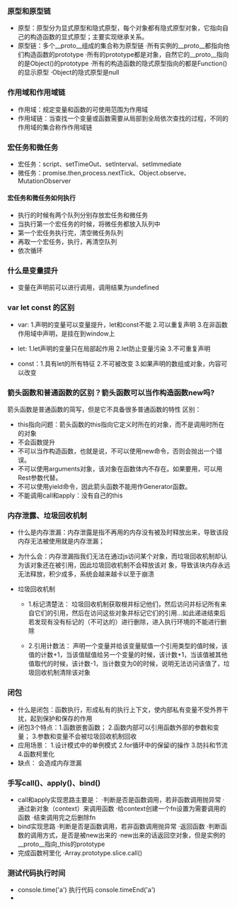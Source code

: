 ### 原型和原型链
* 原型：原型分为显式原型和隐式原型，每个对象都有隐式原型对象，它指向自己的构造函数的显式原型；主要实现继承关系。
* 原型链：多个__proto__组成的集合称为原型链
  ·所有实例的__proto__都指向他们构造函数的prototype
  ·所有的prototype都是对象，自然它的__proto__指向的是Object()的prototype
  ·所有的构造函数的隐式原型指向的都是Function()的显示原型
  ·Object的隐式原型是null

### 作用域和作用域链
* 作用域：规定变量和函数的可使用范围为作用域
* 作用域链：当查找一个变量或函数需要从局部到全局依次查找的过程，不同的作用域的集合称作作用域链

### 宏任务和微任务
* 宏任务：script、setTimeOut、setInterval、setImmediate
* 微任务：promise.then,process.nextTick、Object.observe、MutationObserver
#### 宏任务和微任务如何执行
* 执行的时候有两个队列分别存放宏任务和微任务
* 当执行第一个宏任务的时候，将微任务都放入队列中
* 第一个宏任务执行完，清空微任务队列
* 再取一个宏任务，执行，再清空队列
* 依次循环

### 什么是变量提升
* 变量在声明前可以进行调用，调用结果为undefined
  
### var let const 的区别
* var:  1.声明的变量可以变量提升，let和const不能
        2.可以重复声明
        3.在非函数作用域中声明，是挂在到window上

* let:  1.let声明的变量只在局部起作用
        2.let防止变量污染
        3.不可重复声明

* const：1.具有let的所有特征
        2.不可被改变
        3.如果声明的数组或对象，内容可以改变

### 箭头函数和普通函数的区别？箭头函数可以当作构造函数new吗?
  箭头函数是普通函数的简写，但是它不具备很多普通函数的特性
  区别：
  * this指向问题：箭头函数的this指向它定义时所在的对象，而不是调用时所在的对象
  * 不会函数提升
  * 不可以当作构造函数，也就是说，不可以使用new命令，否则会抛出一个错误。
  * 不可以使用arguments对象，该对象在函数体内不存在。如果要用，可以用Rest参数代替。
  * 不可以使用yield命令，因此箭头函数不能用作Generator函数。
  * 不能调用call和apply：没有自己的this

### 内存泄露、垃圾回收机制
* 什么是内存泄漏：内存泄露是指不再用的内存没有被及时释放出来，导致该段内存无法被使用就是内存泄漏；
* 为什么会：内存泄漏指我们无法在通过js访问某个对象，而垃圾回收机制却认为该对象还在被引用，因此垃圾回收机制不会释放该对  象，导致该块内存永远无法释放，积少成多，系统会越来越卡以至于崩溃

* 垃圾回收机制
  * 1.标记清楚法：
      垃圾回收机制获取根并标记他们，然后访问并标记所有来自它们的引用，然后在访问这些对象并标记它们的引用…如此递进结束后若发现有没有标记的（不可达的）进行删除，进入执行环境的不能进行删除

  * 2.引用计数法：
      声明一个变量并给该变量赋值一个引用类型的值时候，该值的计数+1，当该值赋值给另一个变量的时候，该计数+1，当该值被其他值取代的时候，该计数-1，当计数变为0的时候，说明无法访问该值了，垃圾回收机制清除该对象

### 闭包
* 什么是闭包：函数执行，形成私有的执行上下文，使内部私有变量不受外界干扰，起到保护和保存的作用
* 闭包3个特点：1.函数嵌套函数； 2.函数内部可以引用函数外部的参数和变量；  3.参数和变量不会被垃圾回收机制回收
* 应用场景： 1.设计模式中的单例模式
            2.for循环中的保留i的操作
            3.防抖和节流
            4.函数柯里化
* 缺点： 会造成内存泄漏

### 手写call()、apply()、bind()
* call和apply实现思路主要是：
        ·判断是否是函数调用，若非函数调用抛异常
        ·通过新对象（context）来调用函数
                ·给context创建一个fn设置为需要调用的函数
                ·结束调用完之后删除fn
* bind实现思路
        ·判断是否是函数调用，若非函数调用抛异常
        ·返回函数
                ·判断函数的调用方式，是否是被new出来的
                        ·new出来的话返回空对象，但是实例的__proto__指向_this的prototype
* 完成函数柯里化
        ·Array.prototype.slice.call()
### 测试代码执行时间
* console.time('a')  执行代码  console.timeEnd('a')
* 